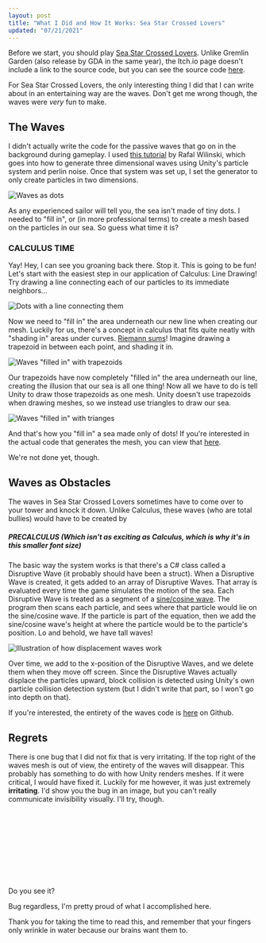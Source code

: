 ```yaml
---
layout: post
title: "What I Did and How It Works: Sea Star Crossed Lovers"
updated: "07/21/2021"
---
```


Before we start, you should play [Sea Star Crossed Lovers](https://seagda.itch.io/sscl). Unlike Gremlin Garden (also release by GDA in the same year), the Itch.io page doesn't
include a link to the source code, but you can see the source code [here](https://github.com/GDACollab/SeaStarCrossedLovers).

For Sea Star Crossed Lovers, the only interesting thing I did that I can write about in an entertaining way are the waves. Don't get me wrong though, the waves were *very* fun to make.

## The Waves

I didn't actually write the code for the passive waves that go on in the background during gameplay. I used [this tutorial](https://rafalwilinski.medium.com/tutorial-particle-sea-in-unity3d-70ff1350fa9e) by Rafal Wilinski, which goes into how to generate three dimensional waves using Unity's particle system and perlin noise. Once that system was set up, I set the generator to only create particles in two dimensions.

![Waves as dots](/assets/images/sscl/wavedots.png)

As any experienced sailor will tell you, the sea isn't made of tiny dots. I needed to "fill in", or (in more professional terms) to create a mesh based on the particles in our sea. So guess what time it is? 

### CALCULUS TIME

Yay! Hey, I can see you groaning back there. Stop it. This is going to be fun! Let's start with the easiest step in our application of Calculus: Line Drawing! Try drawing a line connecting each of our particles to its immediate neighbors... 

![Dots with a line connecting them](/assets/images/sscl/wavevisualization.png)

Now we need to "fill in" the area underneath our new line when creating our mesh. Luckily for us, there's a concept in calculus that fits quite neatly with "shading in" areas under curves. [Riemann sums](https://en.wikipedia.org/wiki/Riemann_sum)! Imagine drawing a trapezoid in between each point, and shading it in.

![Waves "filled in" with trapezoids](/assets/images/sscl/wavetrapezoids.png)

Our trapezoids have now completely "filled in" the area underneath our line, creating the illusion that our sea is all one thing! Now all we have to do is tell Unity to draw those trapezoids as one mesh. Unity doesn't use trapezoids when drawing meshes, so we instead use triangles to draw our sea.

![Waves "filled in" with trianges](/assets/images/sscl/wavetriangles.png)

 And that's how you "fill in" a sea made only of dots! If you're interested in the actual code that generates the mesh, you can view that [here](https://github.com/GDACollab/SeaStarCrossedLovers/blob/5ff95accde1a4d569a0b5c9efb9496f927d42ad8/Sea%20Star%20Crossed%20Lovers/Assets/Scripts/Tower%20Obstacles/Waves/Waves.cs#L173).

 We're not done yet, though.

## Waves as Obstacles
The waves in Sea Star Crossed Lovers sometimes have to come over to your tower and knock it down. Unlike Calculus, these waves (who are total bullies) would have to be created by

##### PRECALCULUS (Which isn't as exciting as Calculus, which is why it's in this smaller font size)

The basic way the system works is that there's a C# class called a Disruptive Wave (it probably should have been a struct). When a Disruptive Wave is created, it gets added to an array of Disruptive Waves. That array is evaluated every time the game simulates the motion of the sea. Each Disruptive Wave is treated as a segment of a [sine/cosine wave](https://www.desmos.com/calculator/jgudrypofv). The program then scans each particle, and sees where that particle would lie on the sine/cosine wave. If the particle is part of the equation, then we add the sine/cosine wave's height at where the particle would be to the particle's position. Lo and behold, we have tall waves!

![Illustration of how displacement waves work](/assets/images/sscl/wavedisplacement.png)

Over time, we add to the x-position of the Disruptive Waves, and we delete them when they move off screen. Since the Disruptive Waves actually displace the particles upward, block collision is detected using Unity's own particle collision detection system (but I didn't write that part, so I won't go into depth on that).

If you're interested, the entirety of the waves code is [here](https://github.com/GDACollab/SeaStarCrossedLovers/blob/5ff95accde1a4d569a0b5c9efb9496f927d42ad8/Sea%20Star%20Crossed%20Lovers/Assets/Scripts/Tower%20Obstacles/Waves/Waves.cs) on Github.

## Regrets

There is one bug that I did not fix that is very irritating. If the top right of the waves mesh is out of view, the entirety of the waves will disappear. This probably has something to do with how Unity renders meshes. If it were critical, I would have fixed it. Luckily for me however, it was just extremely **irritating**. I'd show you the bug in an image, but you can't really communicate invisibility visually. I'll try, though.

<p style="height: 10em;"></p>

Do you see it?

Bug regardless, I'm pretty proud of what I accomplished here.

Thank you for taking the time to read this, and remember that your fingers only wrinkle in water because our brains want them to.